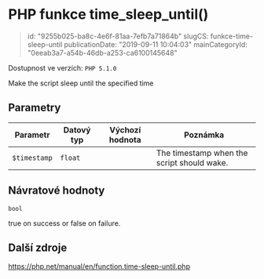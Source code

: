 PHP funkce time_sleep_until()
================================

> id: "9255b025-ba8c-4e6f-81aa-7efb7a71864b"
> slugCS: funkce-time-sleep-until
> publicationDate: "2019-09-11 10:04:03"
> mainCategoryId: "0eeab3a7-a54b-46db-a253-ca6100145648"

Dostupnost ve verzích: `PHP 5.1.0`

Make the script sleep until the specified time


Parametry
--------------

| Parametr | Datový typ | Výchozí hodnota | Poznámka |
|-----|-----|-----|-----|
| `$timestamp` | `float` |  | The timestamp when the script should wake. |


Návratové hodnoty
----------------

`bool`

true on success or false on failure.

Další zdroje
------------

https://php.net/manual/en/function.time-sleep-until.php
